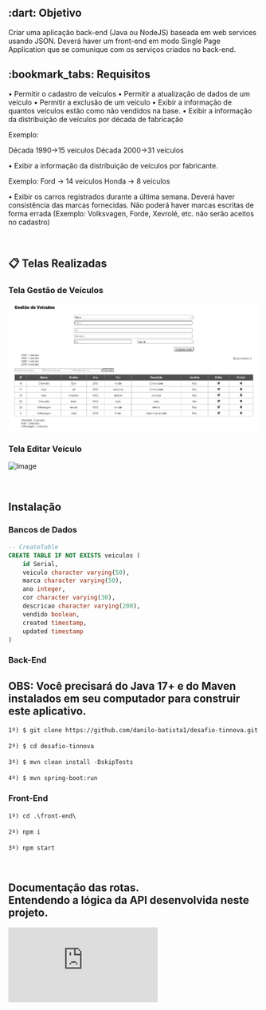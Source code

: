 <h2> :dart: Objetivo </h2>
Criar uma aplicação back-end (Java ou NodeJS) baseada em web services usando JSON.
Deverá haver um front-end em modo Single Page Application que se comunique com os serviços criados no back-end.

<h2> :bookmark_tabs: Requisitos </h2>
• Permitir o cadastro de veículos
• Permitir a atualização de dados de um veículo
• Permitir a exclusão de um veículo
• Exibir a informação de quantos veículos estão como não vendidos na base.
• Exibir a informação da distribuição de veículos por década de fabricação

Exemplo:

Década 1990->15 veículos
Década 2000->31 veículos

• Exibir a informação da distribuição de veículos por fabricante.

Exemplo:
Ford -> 14 veículos
Honda -> 8 veículos

• Exibir os carros registrados durante a última semana.
Deverá haver consistência das marcas fornecidas. Não poderá haver marcas escritas de forma errada (Exemplo: Volksvagen, Forde, Xevrolé, etc. não serão aceitos no cadastro)

<br>

<h2> 📋 Telas Realizadas </h2>
<h3> Tela Gestão de Veículos </h3>

![Image](https://github.com/danilo-batista1/desafio-tinnova/blob/main/img/TelaBase.JPG)

<h3> Tela Editar Veículo </h3>

![Image](https://github.com/danilo-batista1/desafio-tinnova/blob/main/img/TelaEditar.png)

<br>

<h2> Instalação </h2>

<h3> Bancos de Dados </h3>

```sql
-- CreateTable
CREATE TABLE IF NOT EXISTS veiculos (
    id Serial,
    veiculo character varying(50),
    marca character varying(50),
    ano integer,
    cor character varying(30),
    descricao character varying(200),
    vendido boolean,
    created timestamp,
    updated timestamp
)
```

<h3>Back-End </h3>

<h2>OBS: Você precisará do Java 17+ e do Maven instalados em seu computador para construir este aplicativo.</h2>

    1º) $ git clone https://github.com/danilo-batista1/desafio-tinnova.git
  
    2º) $ cd desafio-tinnova

    3º) $ mvn clean install -DskipTests
  
    4º) $ mvn spring-boot:run

<h3>Front-End </h3>

    1º) cd .\front-end\
  
    2º) npm i
  
    3º) npm start

<br>

<h2> Documentação das rotas. <br> Entendendo a lógica da API desenvolvida neste projeto. </h2>

![Swagger](https://github.com/danilo-batista1/desafio-tinnova/blob/main/img/Swagger-UI.pdf)
